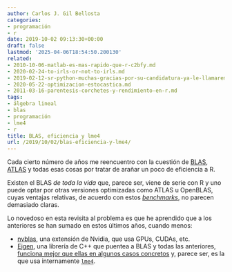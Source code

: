 ```yaml
---
author: Carlos J. Gil Bellosta
categories:
- programación
- r
date: 2019-10-02 09:13:30+00:00
draft: false
lastmod: '2025-04-06T18:54:50.200130'
related:
- 2010-10-06-matlab-es-mas-rapido-que-r-c2bfy.md
- 2020-02-24-to-irls-or-not-to-irls.md
- 2019-02-12-sr-python-muchas-gracias-por-su-candidatura-ya-le-llamaremos-cuando-tenga-modelos-mixtos.md
- 2020-05-22-optimizacion-estocastica.md
- 2011-03-16-parentesis-corchetes-y-rendimiento-en-r.md
tags:
- álgebra lineal
- blas
- programación
- lme4
- r
title: BLAS, eficiencia y lme4
url: /2019/10/02/blas-eficiencia-y-lme4/
---
```


Cada cierto número de años me reencuentro con la cuestión de [BLAS](https://en.wikipedia.org/wiki/Basic_Linear_Algebra_Subprograms), [ATLAS](https://en.wikipedia.org/wiki/Automatically_Tuned_Linear_Algebra_Software) y todas esas cosas por tratar de arañar un poco de eficiencia a R.

Existen el BLAS _de toda la vida_ que, parece ser, viene de serie con R y uno puede optar por otras versiones optimizadas como ATLAS u OpenBLAS, cuyas ventajas relativas, de acuerdo con estos [_benchmarks_](https://www.inwt-statistics.com/read-blog/basic-linear-algebra-subprograms-in-r.html), no parecen demasiado claras.

Lo novedoso en esta revisita al problema es que he aprendido que a los anteriores se han sumado en estos últimos años, cuando menos:

* [nvblas](https://docs.nvidia.com/cuda/nvblas/index.html), una extensión de Nvidia, que usa GPUs, CUDAs, etc.
* [Eigen](http://eigen.tuxfamily.org/index.php?title=Main_Page), una librería de C++ que puentea a BLAS y todas las anteriores, [funciona mejor que ellas en algunos casos concretos](https://stackoverflow.com/questions/10366054/how-can-the-c-eigen-library-perform-better-than-specialized-vendor-libraries) y, parece ser, es la que usa internamente [`lme4`](https://cran.r-project.org/package=lme4).
